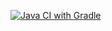 [![Java CI with Gradle](https://github.com/PolinaKuznecova87/Bdd/actions/workflows/gradle.yml/badge.svg)](https://github.com/PolinaKuznecova87/Bdd/actions/workflows/gradle.yml)
